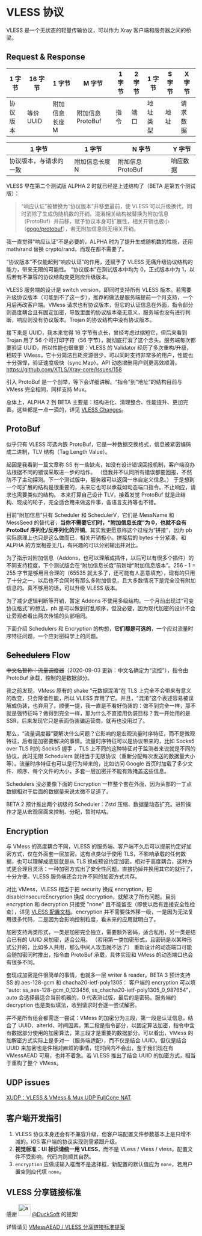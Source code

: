 # VLESS 协议

VLESS 是一个无状态的轻量传输协议，可以作为 Xray 客户端和服务器之间的桥梁。

## Request & Response

| 1 字节   | 16 字节   | 1 字节         | M 字节            | 1 字节 | 2 字节 | 1 字节   | S 字节 | X 字节   |
| -------- | --------- | -------------- | ----------------- | ------ | ------ | -------- | ------ | -------- |
| 协议版本 | 等价 UUID | 附加信息长度 M | 附加信息 ProtoBuf | 指令   | 端口   | 地址类型 | 地址   | 请求数据 |

| 1 字节                 | 1 字节         | N 字节            | Y 字节   |
| ---------------------- | -------------- | ----------------- | -------- |
| 协议版本，与请求的一致 | 附加信息长度 N | 附加信息 ProtoBuf | 响应数据 |

VLESS 早在第二个测试版 ALPHA 2 时就已经是上述结构了（BETA 是第五个测试版）：

> “响应认证”被替换为“协议版本”并移至最前，使 VLESS 可以升级换代，同时消除了生成伪随机数的开销。混淆相关结构被替换为附加信息（ProtoBuf）并前移，赋予协议本身可扩展性，相关开销也极小（[gogo/protobuf](https://github.com/gogo/protobuf)），若无附加信息则无相关开销。

我一直觉得“响应认证”不是必要的，ALPHA 时为了提升生成随机数的性能，还用 math/rand 替换 crypto/rand，而现在都不需要了。

“协议版本”不仅能起到“响应认证”的作用，还赋予了 VLESS 无痛升级协议结构的能力，带来无限的可能性。
“协议版本”在测试版本中均为 0，正式版本中为 1，以后若有不兼容的协议结构变更则应升级版本。

VLESS 服务端的设计是 switch version，即同时支持所有 VLESS 版本。若需要升级协议版本（可能到不了这一步），推荐的做法是服务端提前一个月支持，一个月后再改客户端。VMess 请求也有协议版本，但它的认证信息在外面，指令部分则高度耦合且有固定加密，导致里面的协议版本毫无意义，服务端也没有进行判断，响应则没有协议版本。Trojan 的协议结构中没有协议版本。

接下来是 UUID，我本来觉得 16 字节有点长，曾经考虑过缩短它，但后来看到 Trojan 用了 56 个可打印字符（56 字节），就彻底打消了这个念头。服务端每次都要验证 UUID，所以性能也很重要：VLESS 的 Validator 经历了多次重构/升级，相较于 VMess，它十分简洁且耗资源很少，可以同时支持非常多的用户，性能也十分强悍，验证速度极快（sync.Map）。API 动态增删用户则更高效顺滑。
https://github.com/XTLS/Xray-core/issues/158

引入 ProtoBuf 是一个创举，等下会详细讲解。“指令”到“地址”的结构目前与 VMess 完全相同，同样支持 Mux。

总体上，ALPHA 2 到 BETA 主要是：结构进化、清理整合、性能提升、更加完善。这些都是一点一滴的，详见 [VLESS Changes](https://github.com/rprx/v2ray-vless/releases)。

## ProtoBuf

似乎只有 VLESS 可选内嵌 ProtoBuf，它是一种数据交换格式，信息被紧密编码成二进制，TLV 结构（Tag Length Value）。

起因是我看到一篇文章称 SS 有一些缺点，如没有设计错误回报机制，客户端没办法根据不同的错误采取进一步的动作。
（但我并不认同所有错误都要回报，不然防不了主动探测。下一个测试版中，服务器可以返回一串自定义信息。）
于是想到一个可扩展的结构是很重要的，未来它也可以承载如动态端口指令。不止响应，请求也需要类似的结构。
本来打算自己设计 TLV，接着发觉 ProtoBuf 就是此结构、现成的轮子，完全适合用来做这件事，各语言支持等也不错。

目前“附加信息”只有 Scheduler 和 SchedulerV，它们是 MessName 和 MessSeed 的替代者，**当你不需要它们时，“附加信息长度”为 0，也就不会有 ProtoBuf 序列化/反序列化的开销**。其实我更愿意称这个过程为“拼接”，因为 pb 实际原理上也只是这么做而已，相关开销极小。拼接后的 bytes 十分紧凑，和 ALPHA 的方案相差无几，有兴趣的可以分别输出并对比。

为了指示对附加信息（Addons，也可以理解成插件，以后可以有很多个插件）的不同支持程度，下个测试版会在“附加信息长度”前新增“附加信息版本”。256 - 1 = 255 字节是够用且合理的（65535 就太多了，还可能有人恶意填充），现有的只用了十分之一，以后也不会同时有那么多附加信息，且大多数情况下是完全没有附加信息的。真不够用的话，可以升级 VLESS 版本。

为了减少逻辑判断等开销，暂定 Addons 不使用多级结构。一个月前出现过“可变协议格式”的想法，pb 是可以做到打乱顺序，但没必要，因为现代加密的设计不会让旁观者看出两次传输的头部相同。

下面介绍 Schedulers 和 Encryption 的构想，**它们都是可选的**，一个应对流量时序特征问题，一个应对密码学上的问题。

## ~~Schedulers~~ Flow

~~中文名暂称：流量调度器~~（2020-09-03 更新：中文名确定为“流控”），指令由 ProtoBuf 承载，控制的是数据部分。

我之前发现，VMess 原有的 shake “元数据混淆”在 TLS 上完全不会带来有意义的改变，只会降低性能，所以 VLESS 弃用了它。并且，“混淆”这个表述容易被误解成伪装，也弃用了。顺便一提，我一直是不看好伪装的：做不到完全一样，那不就是强特征吗？做得到完全一样，那为什么不直接用伪装目标？我一开始用的是 SSR，后来发现它只是表面伪装骗运营商，就再也没用过了。

那么，“流量调度器”要解决什么问题？它影响的是宏观流量时序特征，而不是微观特征，后者是加密要解决的事情。流量时序特征可以是协议带来的，比如 Socks5 over TLS 时的 Socks5 握手 ，TLS 上不同的这种特征对于监测者来说就是不同的协议，此时无限 Schedulers 就相当于无限协议（重新分配每次发送的数据量大小等）。流量时序特征也可以是行为带来的，比如访问 Google 首页时加载了多少文件、顺序、每个文件的大小，多套一层加密并不能有效掩盖这些信息。

Schedulers 没必要像下面的 Encryption 一样整个套在外面，因为头部的一丁点数据相对于后面的数据量来说太微不足道了。

BETA 2 预计推出两个初级的 Scheduler：Zstd 压缩、数据量动态扩充。进阶操作才是从宏观层面来控制、分配，暂时咕咕。

## Encryption

与 VMess 的高度耦合不同，VLESS 的服务端、客户端不久后可以提前约定好加密方式，仅在外面套一层加密。这有点类似于使用 TLS，不影响承载的任何数据，也可以理解成底层就是从 TLS 换成预设约定加密。相对于高度耦合，这种方式更合理且灵活：一种加密方式出了安全性问题，直接扔掉并换用其它的就行了，十分方便。VLESS 服务端还会允许不同的加密方式共存。

对比 VMess，VLESS 相当于把 security 换成 encryption，把 disableInsecureEncryption 换成 decryption，就解决了所有问题。目前 encryption 和 decryption 只接受 \"none\" 且不能留空（即使以后有连接安全性检查），详见 [VLESS 配置文档](https://github.com/rprx/v2fly-github-io/blob/master/docs/config/protocols/vless.md)。encryption 并不需要往外移一级，一是因为无法复用很多代码，二是因为会影响控制粒度，看未来的应用就明白了。

加密支持两类形式，一类是加密完全独立，需要额外密码，适合私用，另一类是结合已有的 UUID 来加密，适合公用。
（若用第一类加密形式，且密码是以某种形式公开的，比如多人共用，那么中间人攻击就不远了）
重新设计的动态端口可能会随加密同时推出，指令由 ProtoBuf 承载，具体实现和 VMess 的动态端口也会有很多不同。

套现成加密是件很简单的事情，也就多一层 writer & reader。BETA 3 预计支持 SS 的 aes-128-gcm 和 chacha20-ietf-poly1305：
客户端的 encryption 可以填 “auto: ss_aes-128-gcm_0_123456, ss_chacha20-ietf-poly1305_0_987654”，auto 会选择最适合当前机器的，0 代表测试版，最后的是密码。服务端的 decryption 也是类似填法，收到请求时会逐一尝试解密。

并不是所有组合都需逐一尝试：VMess 的加密分为三段，第一段是认证信息，结合了 UUID、alterId、时间因素，第二段是指令部分，以固定算法加密，指令中含有数据部分使用的加密算法，第三段才是重要的数据部分。可以看出，VMess 的加解密方式实际上是多对一（服务端适配），而不仅是结合 UUID。但仅是结合 UUID 来加密也是件相对麻烦的事情，短时间内不会出，鉴于我们现在有 VMessAEAD 可用，也并不着急。若 VLESS 推出了结合 UUID 的加密方式，相当于重构了整个 VMess。

## UDP issues

[XUDP：VLESS & VMess & Mux UDP FullCone NAT](https://github.com/XTLS/Xray-core/discussions/252)

## 客户端开发指引

1. VLESS 协议本身还会有不兼容升级，但客户端配置文件参数基本上是只增不减的。iOS 客户端的协议实现则需紧跟升级。
2. **视觉标准：UI 标识请统一用 VLESS**，而不是 VLess / Vless / vless，配置文件不受影响，代码内则顺其自然。
3. `encryption` 应做成输入框而不是选择框，新配置的默认值应为 `none`，若用户置空则应代填 `none`。

## VLESS 分享链接标准

感谢 <img src="https://avatars2.githubusercontent.com/u/7822648?s=32" width="32px" height="32px" alt="a"/> [@DuckSoft](https://github.com/DuckSoft) 的提案!

详情请见 [VMessAEAD / VLESS 分享链接标准提案](https://github.com/XTLS/Xray-core/issues/91)
